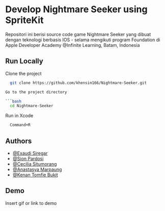 
# Develop Nightmare Seeker using SpriteKit

Repositori ini berisi source code game Nightmare Seeker yang dibuat dengan teknologi berbasis IOS - selama mengikuti program Foundation di Apple Developer Academy @Infinite Learning, Batam, Indonesia

## Run Locally

Clone the project

```bash
  git clone https://github.com/khensin166/Nightmare-Seeker.git

Go to the project directory

```bash
  cd Nightmare-Seeker
```

Run in Xcode

```bash
  Command+R 
```





## Authors

- [@Exaudi Siregar](https://github.com/khensin166)
- [@Sion Pardosi](https://github.com/khensin166)
- [@Cecilia Situmorang](https://github.com/khensin166)
- [@Anastasya Marpaung](https://github.com/khensin166)
- [@Kenan Tomfie Bukit](https://github.com/khensin166)
## Demo

Insert gif or link to demo

